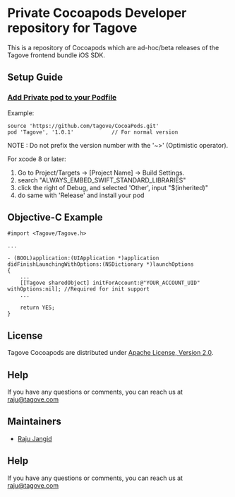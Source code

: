 # Private Cocoapods Developer repository for Tagove

This is a repository of Cocoapods which are ad-hoc/beta releases of the Tagove frontend bundle iOS SDK.

## Setup Guide

### [Add Private pod to your Podfile](https://guides.cocoapods.org/making/private-cocoapods.html#thats-it)

Example:

```
source 'https://github.com/tagove/CocoaPods.git'
pod 'Tagove', '1.0.1'            // For normal version
```
NOTE : Do not prefix the version number with the '~>' (Optimistic operator).

For xcode 8 or later:

1. Go to Project/Targets -> [Project Name] -> Build Settings.
2. search "ALWAYS_EMBED_SWIFT_STANDARD_LIBRARIES"
3. click the right of Debug, and selected 'Other', input "$(inherited)"
4. do same with 'Release' and install your pod


## Objective-C Example

```
#import <Tagove/Tagove.h>

...

- (BOOL)application:(UIApplication *)application didFinishLaunchingWithOptions:(NSDictionary *)launchOptions
{
    ...
    [[Tagove sharedObject] initForAccount:@"YOUR_ACCOUNT_UID" withOptions:nil]; //Required for init support
    ...

    return YES;
}

```

## License

Tagove Cocoapods are distributed under [Apache License, Version 2.0](http://www.apache.org/licenses/LICENSE-2.0.html).

## Help

If you have any questions or comments, you can reach us at [raju@tagove.com](raju@tagove.com)

## Maintainers
  * [Raju Jangid](https://github.com/rajuj6)

## Help

If you have any questions or comments, you can reach us at [raju@tagove.com](raju@tagove.com)
